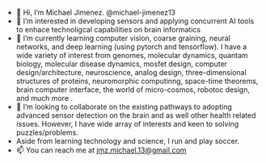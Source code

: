 - 👋 Hi, I’m Michael Jimenez. @michael-jimenez13
- 👀 I’m interested in developing sensors and applying concurrent AI tools to enhace technoligcal capabilities on brain informatics
- 🌱 I’m currently learning computer vision, coarse graining, neural networks, and deep learning (using pytorch and tensorflow). I have a wide variety of interest from genomes, molecular dynamics, quantam biology, molecular disease dynamics, mosfet design, computer  design/architecture, neuroscience, analog design, three-dimensional structures of proteins, neuromorphic computinng, space-time theorems, brain computer interface,  the world of micro-cosmos, robotoc design, and much more .  
- 💞️ I’m looking to collaborate on the existing pathways to adopting advanced sensor detection on the brain and as well other health related issues. However, I have wide array of interests and keen to solving puzzles/problems. 
- Aside from learning technology and science, I run and play soccer. 
- 📫 You can reach me at jmz.michael.13@gmail.com 

<!---
michael-jimenez13/michael-jimenez13 is a ✨ special ✨ repository because its `README.md` (this file) appears on your GitHub profile.
You can click the Preview link to take a look at your changes.
--->
